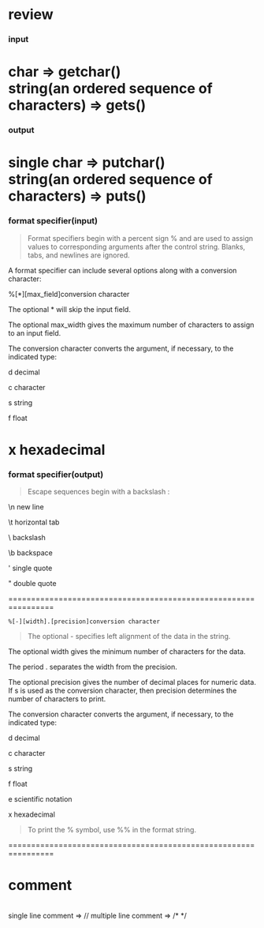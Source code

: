 # review
### input
char => getchar()<br>
string(an ordered sequence of characters) => gets()<br>
================================================================

### output
single char  =>  putchar() <br>
string(an ordered sequence of characters) => puts()<br>
================================================================

### format specifier(input)
> Format specifiers begin with a percent sign % and are used to assign values to corresponding arguments after the control string. Blanks, tabs, and newlines are ignored.

A format specifier can include several options along with a conversion character:

%[*][max_field]conversion character

The optional * will skip the input field.

The optional max_width gives the maximum number of characters to assign to an input field.

The conversion character converts the argument, if necessary, to the indicated type:

d decimal

c character

s string

f float

x hexadecimal
================================================================

### format specifier(output)
>Escape sequences begin with a backslash \:

\n new line

\t horizontal tab

\\ backslash

\b backspace

\' single quote

\" double quote


================================================================

```
%[-][width].[precision]conversion character

```

> The optional - specifies left alignment of the data in the string.

The optional width gives the minimum number of characters for the data.

The period . separates the width from the precision.

The optional precision gives the number of decimal places for numeric data. If s is used as the conversion character, then precision determines the number of characters to print.

The conversion character converts the argument, if necessary, to the indicated type:

d decimal

c character

s string

f float

e scientific notation

x hexadecimal

> To print the % symbol, use %% in the format string.

================================================================



# comment
<br>
single line comment => //
multiple line comment => /* */